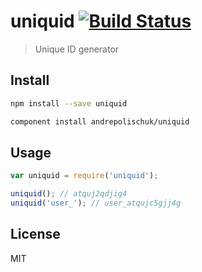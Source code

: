 # uniquid [![Build Status](https://travis-ci.org/andrepolischuk/uniquid.svg?branch=master)](https://travis-ci.org/andrepolischuk/uniquid)

  > Unique ID generator

## Install

```sh
npm install --save uniquid
```

```sh
component install andrepolischuk/uniquid
```

## Usage

```js
var uniquid = require('uniquid');

uniquid(); // atquj2qdjig4
uniquid('user_'); // user_atqujc5gjj4g
```

## License

  MIT
